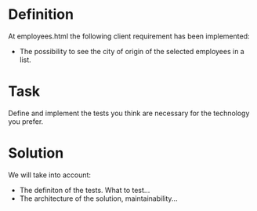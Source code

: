 # Definition
At employees.html the following client requirement has been implemented:
- The possibility to see the city of origin of the selected employees in a list.

# Task
Define and implement the tests you think are necessary for the technology you prefer.

# Solution
We will take into account:
- The definiton of the tests. What to test...
- The architecture of the solution, maintainability...
